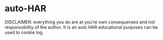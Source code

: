 # auto-HAR
DISCLAIMER: everything you do are at you're own consequenses and not responsobility of the author. It is an auto HAR educational purposes can be used to cookie log.
